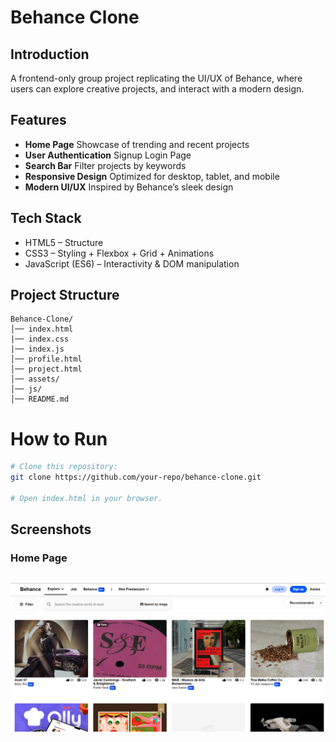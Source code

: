 # Behance Clone

## Introduction
A frontend-only group project replicating the UI/UX of Behance, where users can explore creative projects, and interact with a modern design.

## Features 
- **Home Page** Showcase of trending and recent projects
- **User Authentication** Signup Login Page
- **Search Bar** Filter projects by keywords
- **Responsive Design** Optimized for desktop, tablet, and mobile
- **Modern UI/UX** Inspired by Behance’s sleek design

## Tech Stack
- HTML5 – Structure
- CSS3 – Styling + Flexbox + Grid + Animations
- JavaScript (ES6) – Interactivity & DOM manipulation


## Project Structure
```
Behance-Clone/
│── index.html          
|── index.css
|── index.js
│── profile.html        
│── project.html       
│── assets/ 
│── js/                 
│── README.md           
```



# How to Run
```bash
# Clone this repository:
git clone https://github.com/your-repo/behance-clone.git

# Open index.html in your browser.
```

## Screenshots
### Home Page

![Home Page](./assets/homePage.png)
---
